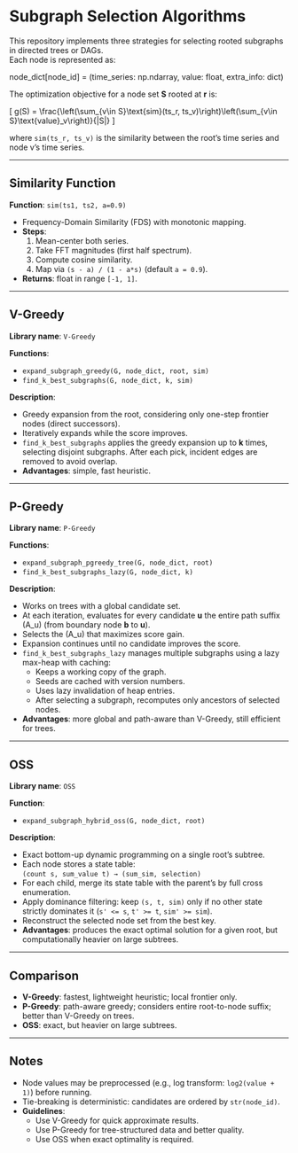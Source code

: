 # Subgraph Selection Algorithms

This repository implements three strategies for selecting rooted subgraphs in directed trees or DAGs.  
Each node is represented as:

node_dict[node_id] = (time_series: np.ndarray, value: float, extra_info: dict)

The optimization objective for a node set **S** rooted at **r** is:

\[
g(S) = \frac{\left(\sum_{v\in S}\text{sim}(ts_r, ts_v)\right)\left(\sum_{v\in S}\text{value}_v\right)}{|S|}
\]

where `sim(ts_r, ts_v)` is the similarity between the root’s time series and node v’s time series.

---

## Similarity Function

**Function**: `sim(ts1, ts2, a=0.9)`

- Frequency-Domain Similarity (FDS) with monotonic mapping.  
- **Steps**:  
  1. Mean-center both series.  
  2. Take FFT magnitudes (first half spectrum).  
  3. Compute cosine similarity.  
  4. Map via `(s - a) / (1 - a*s)` (default `a = 0.9`).  
- **Returns**: float in range `[-1, 1]`.

---

## V-Greedy

**Library name**: `V-Greedy`  

**Functions**:
- `expand_subgraph_greedy(G, node_dict, root, sim)`
- `find_k_best_subgraphs(G, node_dict, k, sim)`

**Description**:
- Greedy expansion from the root, considering only one-step frontier nodes (direct successors).  
- Iteratively expands while the score improves.  
- `find_k_best_subgraphs` applies the greedy expansion up to **k** times, selecting disjoint subgraphs. After each pick, incident edges are removed to avoid overlap.  
- **Advantages**: simple, fast heuristic.

---

## P-Greedy

**Library name**: `P-Greedy`  

**Functions**:
- `expand_subgraph_pgreedy_tree(G, node_dict, root)`
- `find_k_best_subgraphs_lazy(G, node_dict, k)`

**Description**:
- Works on trees with a global candidate set.  
- At each iteration, evaluates for every candidate **u** the entire path suffix \(A_u\) (from boundary node **b** to **u**).  
- Selects the \(A_u\) that maximizes score gain.  
- Expansion continues until no candidate improves the score.  
- `find_k_best_subgraphs_lazy` manages multiple subgraphs using a lazy max-heap with caching:  
  - Keeps a working copy of the graph.  
  - Seeds are cached with version numbers.  
  - Uses lazy invalidation of heap entries.  
  - After selecting a subgraph, recomputes only ancestors of selected nodes.  
- **Advantages**: more global and path-aware than V-Greedy, still efficient for trees.

---

## OSS

**Library name**: `OSS`  

**Function**:
- `expand_subgraph_hybrid_oss(G, node_dict, root)`

**Description**:
- Exact bottom-up dynamic programming on a single root’s subtree.  
- Each node stores a state table:  
  `(count s, sum_value t) → (sum_sim, selection)`  
- For each child, merge its state table with the parent’s by full cross enumeration.  
- Apply dominance filtering: keep `(s, t, sim)` only if no other state strictly dominates it (`s' <= s`, `t' >= t`, `sim' >= sim`).  
- Reconstruct the selected node set from the best key.  
- **Advantages**: produces the exact optimal solution for a given root, but computationally heavier on large subtrees.

---

## Comparison

- **V-Greedy**: fastest, lightweight heuristic; local frontier only.  
- **P-Greedy**: path-aware greedy; considers entire root-to-node suffix; better than V-Greedy on trees.  
- **OSS**: exact, but heavier on large subtrees.  

---

## Notes

- Node values may be preprocessed (e.g., log transform: `log2(value + 1)`) before running.  
- Tie-breaking is deterministic: candidates are ordered by `str(node_id)`.  
- **Guidelines**:  
  - Use V-Greedy for quick approximate results.  
  - Use P-Greedy for tree-structured data and better quality.  
  - Use OSS when exact optimality is required.
